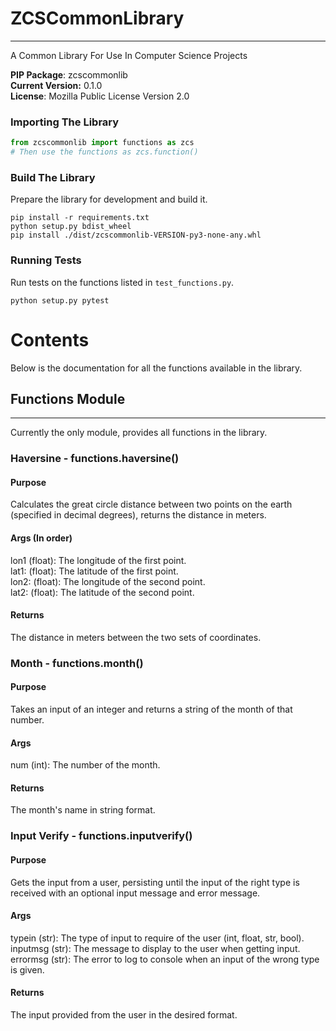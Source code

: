 # ZCSCommonLibrary

---
A Common Library For Use In Computer Science Projects

**PIP Package**: zcscommonlib <br />
**Current Version:** 0.1.0 <br />
**License**: Mozilla Public License Version 2.0

### Importing The Library
```python
from zcscommonlib import functions as zcs
# Then use the functions as zcs.function()
```

### Build The Library
Prepare the library for development and build it.
```commandline
pip install -r requirements.txt
python setup.py bdist_wheel
pip install ./dist/zcscommonlib-VERSION-py3-none-any.whl
```

### Running Tests
Run tests on the functions listed in `test_functions.py`.
```commandline
python setup.py pytest
```

# Contents
Below is the documentation for all the functions available in the library.

## Functions Module

---
Currently the only module, provides all functions in the library.
### Haversine - functions.haversine()
#### Purpose 
Calculates the great circle distance between two points on the
earth (specified in decimal degrees), returns the distance in
meters.

#### Args (In order)
lon1 (float): The longitude of the first point.<br />
lat1: (float): The latitude of the first point.<br />
lon2: (float): The longitude of the second point.<br />
lat2: (float): The latitude of the second point.<br />

#### Returns
The distance in meters between the two sets of coordinates.

### Month - functions.month()
#### Purpose 
Takes an input of an integer and returns a string of the month of that number.

#### Args
num (int): The number of the month.

#### Returns
The month's name in string format.

### Input Verify - functions.inputverify()
#### Purpose 
Gets the input from a user, persisting until the input of the right type is received with an optional input
message and error message.

#### Args
typein (str): The type of input to require of the user (int, float, str, bool).
inputmsg (str): The message to display to the user when getting input.
errormsg (str): The error to log to console when an input of the wrong type is given.

#### Returns
The input provided from the user in the desired format.